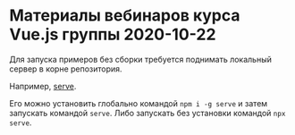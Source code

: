 # Материалы вебинаров курса Vue.js группы 2020-10-22

Для запуска примеров без сборки требуется поднимать локальный сервер в корне репозитория.

Например, [serve](https://www.npmjs.com/package/serve).

Его можно установить глобально командой `npm i -g serve` и затем запускать командой `serve`. 
Либо запускать без установки командой `npx serve`.
